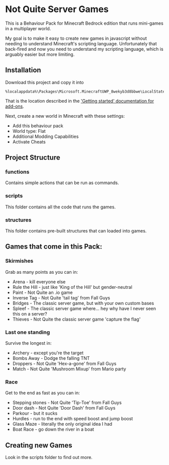 # Not Quite Server Games

This is a Behaviour Pack for Minecraft Bedrock edition that runs mini-games in a multiplayer world.

My goal is to make it easy to create new games in javascript without needing to understand Minecraft's scripting language. Unfortunately that back-fired and now you need to understand my scripting language, which is arguably easier but more limiting.

## Installation

Download this project and copy it into

```
%localappdata%\Packages\Microsoft.MinecraftUWP_8wekyb3d8bbwe\LocalState\games\com.mojang\development_behavior_packs
```

That is the location described in the ['Getting started' documentation for add-ons](https://docs.microsoft.com/en-us/minecraft/creator/documents/gettingstarted).

Next, create a new world in Minecraft with these settings:

* Add this behaviour pack
* World type: Flat
* Additional Modding Capabilities
* Activate Cheats

## Project Structure

### functions

Contains simple actions that can be run as commands.

### scripts

This folder contains all the code that runs the games.

### structures

This folder contains pre-built structures that can loaded into games.

## Games that come in this Pack:

### Skirmishes
Grab as many points as you can in:
* Arena - kill everyone else
* Rule the Hill - just like 'King of the Hill' but gender-neutral
* Paint - Not Quite an .io game
* Inverse Tag - Not Quite 'tail tag' from Fall Guys
* Bridges - The classic server game, but with your own custom bases
* Spleef - The classic server game where... hey why have I never seen this on a server?
* Thieves - Not Quite the classic server game 'capture the flag'

### Last one standing
Survive the longest in:
* Archery - except you're the target
* Bombs Away - Dodge the falling TNT
* Droppers - Not Quite 'Hex-a-gone' from Fall Guys
* Match - Not Quite 'Mushroom Mixup' from Mario party

### Race
Get to the end as fast as you can in:
* Stepping stones - Not Quite 'Tip-Toe' from Fall Guys
* Door dash - Not Quite 'Door Dash' from Fall Guys
* Parkour - but it sucks
* Hurdles - run to the end with speed boost and jump boost
* Glass Maze - literally the only original idea I had
* Boat Race - go down the river in a boat


## Creating new Games

Look in the scripts folder to find out more.